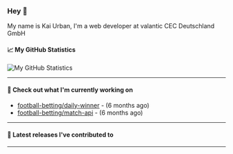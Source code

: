 ### Hey 👋

My name is Kai Urban, I'm a web developer at valantic CEC Deutschland GmbH

#### 📈 My GitHub Statistics

![My GitHub Statistics](https://github-readme-stats.vercel.app/api?username=Jegocz&show_icons=true&count_private=true&hide_title=true)

---

#### 👷 Check out what I'm currently working on

- [football-betting/daily-winner](https://github.com/football-betting/daily-winner) -  (6 months ago)
- [football-betting/match-api](https://github.com/football-betting/match-api) -  (6 months ago)

---

#### 🔭 Latest releases I've contributed to


---
